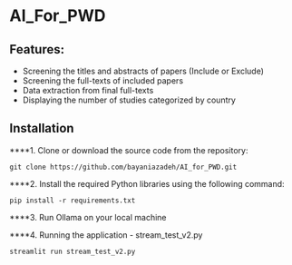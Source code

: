 # AI_For_PWD
## Features: 
* Screening the titles and abstracts of papers (Include or Exclude)
* Screening the full-texts of included papers
* Data extraction from final full-texts
* Displaying the number of studies categorized by country

## Installation
****1. Clone or download the source code from the repository: 
```
git clone https://github.com/bayaniazadeh/AI_for_PWD.git

```
****2. Install the required Python libraries using the following command:
```
pip install -r requirements.txt

```
****3. Run Ollama on your local machine

****4. Running the application - stream_test_v2.py
```
streamlit run stream_test_v2.py

```

